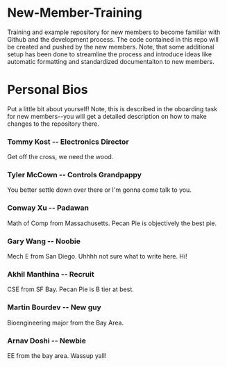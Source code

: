 # New-Member-Training

Training and example repository for new members to become familiar with Github and the development process. The code contained in this repo will be created and pushed by the new members. Note, that some additional setup has been done to streamline the process and introduce ideas like automatic formatting and standardized documentaiton to new members.

# Personal Bios

Put a little bit about yourself! Note, this is described in the oboarding task for new members--you will get a detailed description on how to make changes to the repository there.

### Tommy Kost -- Electronics Director

Get off the cross, we need the wood.

### Tyler McCown -- Controls Grandpappy

You better settle down over there or I'm gonna come talk to you.

### Conway Xu -- Padawan

Math of Comp from Massachusetts. Pecan Pie is objectively the best pie.

### Gary Wang -- Noobie

Mech E from San Diego. Uhhhh not sure what to write here. Hi!

### Akhil Manthina -- Recruit

CSE from SF Bay. Pecan Pie is B tier at best.

### Martin Bourdev -- New guy

Bioengineering major from the Bay Area. 

### Arnav Doshi -- Newbie

EE from the bay area. Wassup yall! 
